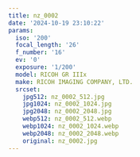 ```yaml
---
title: nz_0002
date: '2024-10-19 23:10:22'
params:
  iso: '200'
  focal_length: '26'
  f_number: '16'
  ev: '0'
  exposure: '1/200'
  model: RICOH GR IIIx
  make: RICOH IMAGING COMPANY, LTD.
  srcset:
    jpg512: nz_0002_512.jpg
    jpg1024: nz_0002_1024.jpg
    jpg2048: nz_0002_2048.jpg
    webp512: nz_0002_512.webp
    webp1024: nz_0002_1024.webp
    webp2048: nz_0002_2048.webp
    original: nz_0002.jpg
---
```

